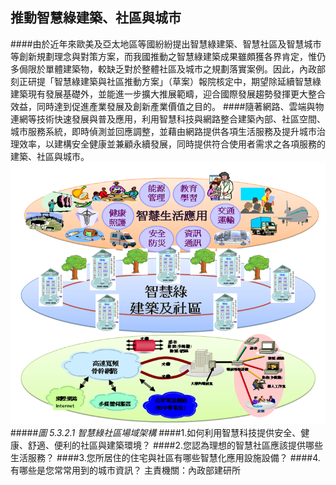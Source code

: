 ## 推動智慧綠建築、社區與城市

####由於近年來歐美及亞太地區等國紛紛提出智慧綠建築、智慧社區及智慧城市等創新規劃理念與對策方案，而我國推動之智慧綠建築成果雖頗獲各界肯定，惟仍多侷限於單體建築物，較缺乏對於整體社區及城市之規劃落實案例。因此，內政部刻正研提「智慧綠建築與社區推動方案」（草案）報院核定中，期望除延續智慧綠建築現有發展基礎外，並能進一步擴大推展範疇，迎合國際發展趨勢發揮更大整合效益，同時達到促進產業發展及創新產業價值之目的。
####隨著網路、雲端與物連網等技術快速發展與普及應用，利用智慧科技與網路整合建築內部、社區空間、城市服務系統，即時偵測並回應調整，並藉由網路提供各項生活服務及提升城市治理效率，以建構安全健康並兼顧永續發展，同時提供符合使用者需求之各項服務的建築、社區與城市。
![](5.3.2.pic01.png)
#####*圖 5.3.2.1 智慧綠社區場域架構*
####1.如何利用智慧科技提供安全、健康、舒適、便利的社區與建築環境？
####2.您認為理想的智慧社區應該提供哪些生活服務？
####3.您所居住的住宅與社區有哪些智慧化應用設施設備？
####4.有哪些是您常常用到的城市資訊？
主責機關：內政部建研所